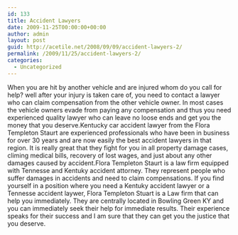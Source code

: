 ```yaml
---
id: 133
title: Accident Lawyers
date: 2009-11-25T00:00:00+00:00
author: admin
layout: post
guid: http://acetile.net/2008/09/09/accident-lawyers-2/
permalink: /2009/11/25/accident-lawyers-2/
categories:
  - Uncategorized
---
```

When you are hit by another vehicle and are injured whom do you call for help? well after your injury is taken care of, you need to contact a lawyer who can claim compensation from the other vehicle owner. In most cases the vehicle owners evade from paying any compensation and thus you need experienced quality lawyer who can leave no loose ends and get you the money that you deserve.Kentucky car accident lawyer from the Flora Templeton Staurt are experienced professionals who have been in business for over 30 years and are now easily the best accident lawyers in that region. It is really great that they fight for you in all property damage cases, climing medical bills, recovery of lost wages, and just about any other damages caused by accident.Flora Templeton Staurt is a law firm equipped with Tennesse and Kentuky accident attorney. They represent people who suffer damages in accidents and need to claim compensations. If you find yourself in a position where you need a Kentuky accident lawyer or a Tennesse accident laywer, Flora Templeton Stuart is a Law firm that can help you immediately. They are centrally located in Bowling Green KY and you can immediately seek their help for immediate results. Their experience speaks for their success and I am sure that they can get you the justice that you deserve.